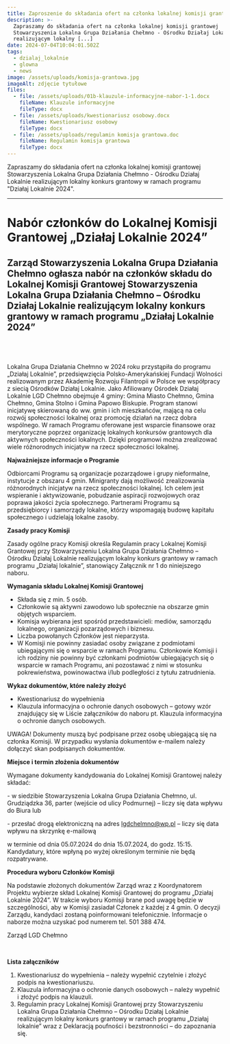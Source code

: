 ```yaml
---
title: Zaproszenie do składania ofert na członka lokalnej komisji grantowej
description: >-
  Zapraszamy do składania ofert na członka lokalnej komisji grantowej
  Stowarzyszenia Lokalna Grupa Działania Chełmno - Ośrodku Działaj Lokalnie
  realizującym lokalny [...]
date: 2024-07-04T10:04:01.502Z
tags:
  - dzialaj_lokalnie
  - glowna
  - news
image: /assets/uploads/komisja-grantowa.jpg
imageAlt: zdjęcie tytułowe
files:
  - file: /assets/uploads/01b-klauzule-informacyjne-nabor-1-1.docx
    fileName: Klauzule informacyjne
    fileType: docx
  - file: /assets/uploads/kwestionariusz osobowy.docx
    fileName: Kwestionariusz osobowy
    fileType: docx
  - file: /assets/uploads/regulamin komisja grantowa.doc
    fileName: Regulamin komisja grantowa
    fileType: docx
---
```

Zapraszamy do składania ofert na członka lokalnej komisji grantowej Stowarzyszenia Lokalna Grupa Działania Chełmno - Ośrodku Działaj Lokalnie realizującym lokalny konkurs grantowy w ramach programu "Działaj Lokalnie 2024".

<HR>

# <p class="center">Nabór członków do Lokalnej Komisji Grantowej „Działaj Lokalnie 2024”</p>



## <p class="center">Zarząd Stowarzyszenia Lokalna Grupa Działania Chełmno ogłasza nabór na członków składu do Lokalnej Komisji Grantowej Stowarzyszenia Lokalna Grupa Działania Chełmno – Ośrodku Działaj Lokalnie realizującym lokalny konkurs grantowy w ramach programu „Działaj Lokalnie 2024”</p>

## <BR>



Lokalna Grupa Działania Chełmno w 2024 roku przystąpiła do programu „Działaj Lokalnie”, przedsięwzięcia Polsko-Amerykańskiej Fundacji Wolności realizowanym przez Akademię Rozwoju Filantropii w Polsce we współpracy z siecią Ośrodków Działaj Lokalnie. Jako Afiliowany Ośrodek Działaj Lokalnie LGD Chełmno obejmuje 4 gminy: Gmina Miasto Chełmno, Gmina Chełmno, Gmina Stolno i Gmina Papowo Biskupie. Program stanowi inicjatywę skierowaną do ww. gmin i ich mieszkańców, mającą na celu rozwój społeczności lokalnej oraz  promocję działań na rzecz dobra wspólnego. W ramach Programu oferowane jest wsparcie finansowe oraz merytoryczne poprzez organizację lokalnych konkursów grantowych dla aktywnych społeczności lokalnych. Dzięki programowi można zrealizować wiele różnorodnych inicjatyw na rzecz społeczności lokalnej.



**Najważniejsze informacje o Programie**

Odbiorcami Programu są organizacje pozarządowe i grupy nieformalne, instytucje z obszaru 4 gmin. Minigranty dają możliwość zrealizowania różnorodnych inicjatyw na rzecz społeczności lokalnej. Ich celem jest wspieranie i aktywizowanie, pobudzanie aspiracji rozwojowych oraz poprawa jakości życia społecznego. Partnerami Programu są przedsiębiorcy i samorządy lokalne, którzy wspomagają budowę kapitału społecznego i udzielają lokalne zasoby.



**Zasady pracy Komisji**

Zasady ogólne pracy Komisji określa Regulamin pracy Lokalnej Komisji Grantowej przy Stowarzyszeniu Lokalna Grupa Działania Chełmno – Ośrodku Działaj Lokalnie realizującym lokalny konkurs grantowy w ramach programu „Działaj lokalnie”, stanowiący Załącznik nr 1 do niniejszego naboru.



**Wymagania składu Lokalnej Komisji Grantowej**

* Składa się z min. 5 osób.
* Członkowie są aktywni zawodowo lub społecznie na obszarze gmin objętych wsparciem.
* Komisja wybierana jest spośród przedstawicieli: mediów, samorządu lokalnego, organizacji pozarządowych i biznesu. 
* Liczba powołanych Członków jest nieparzysta.
* W Komisji nie powinny zasiadać osoby związane z podmiotami ubiegającymi się o wsparcie w ramach Programu. Członkowie Komisji i ich rodziny nie powinny być członkami podmiotów ubiegających się o wsparcie w ramach Programu, ani pozostawać z nimi w stosunku pokrewieństwa, powinowactwa i/lub podległości z tytułu zatrudnienia.



**Wykaz dokumentów, które należy złożyć**

* Kwestionariusz do wypełnienia
* Klauzula informacyjna o ochronie danych osobowych – gotowy wzór znajdujący się w Liście załączników do naboru pt. Klauzula informacyjna o ochronie danych osobowych.



UWAGA! Dokumenty muszą być podpisane przez osobę ubiegającą się na członka Komisji. W przypadku wysłania dokumentów e-mailem należy dołączyć skan podpisanych dokumentów.





**Miejsce i termin złożenia dokumentów**

Wymagane dokumenty kandydowania do Lokalnej Komisji Grantowej należy składać:

\- w siedzibie Stowarzyszenia Lokalna Grupa Działania Chełmno, ul. Grudziądzka 36, parter (wejście od ulicy Podmurnej) – liczy się data wpływu do Biura lub 

\- przesłać drogą elektroniczną na adres lgdchelmno@wp.pl – liczy się data wpływu na skrzynkę e-mailową



w terminie od dnia 05.07.2024 do dnia 15.07.2024, do godz. 15:15. Kandydatury, które wpłyną po wyżej określonym terminie nie będą rozpatrywane.





**Procedura wyboru Członków Komisji**

Na podstawie złożonych dokumentów Zarząd wraz z Koordynatorem Projektu wybierze skład Lokalnej Komisji Grantowej do programu „Działaj Lokalnie 2024”. W trakcie wyboru Komisji brane pod uwagę będzie w szczególności, aby w Komisji zasiadał Członek z każdej z 4 gmin. O decyzji Zarządu, kandydaci zostaną poinformowani telefonicznie. Informacje o naborze można uzyskać pod numerem tel. 501 388 474.



Zarząd LGD Chełmno 

<BR>





**Lista załączników**

1. Kwestionariusz do wypełnienia – należy wypełnić czytelnie i złożyć podpis na kwestionariuszu.
2. Klauzula informacyjna o ochronie danych osobowych – należy wypełnić i złożyć podpis na klauzuli.
3. Regulamin pracy Lokalnej Komisji Grantowej przy Stowarzyszeniu Lokalna Grupa Działania Chełmno – Ośrodku Działaj Lokalnie realizującym lokalny konkurs grantowy w ramach programu „Działaj lokalnie” wraz z Deklaracją poufności i bezstronności – do zapoznania się.
